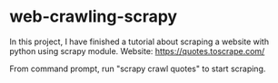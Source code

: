# web-crawling-scrapy
In this project, I have finished a tutorial about scraping a website with python using scrapy module.
Website: https://quotes.toscrape.com/

From command prompt, run "scrapy crawl quotes" to start scraping.

